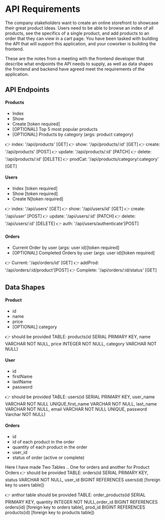 # API Requirements
The company stakeholders want to create an online storefront to showcase their great product ideas. Users need to be able to browse an index of all products, see the specifics of a single product, and add products to an order that they can view in a cart page. You have been tasked with building the API that will support this application, and your coworker is building the frontend.

These are the notes from a meeting with the frontend developer that describe what endpoints the API needs to supply, as well as data shapes the frontend and backend have agreed meet the requirements of the application. 

## API Endpoints
#### Products
- Index
- Show
- Create [token required]
- [OPTIONAL] Top 5 most popular products 
- [OPTIONAL] Products by category (args: product category)

👉 index:   '/api/products'         [GET]
👉 show:    '/api/products/:id'     [GET]
👉 create:  '/api/products'         [POST]
👉 update:  '/api/products/:id'     [PATCH]
👉 delete:  '/api/products/:id'     [DELETE]
👉 prodCat: '/api/products/category/:category'  [GET]

#### Users
- Index [token required]
- Show [token required]
- Create N[token required]

👉 index:   '/api/users'             [GET]
👉 show:    '/api/users/id'          [GET]
👉 create:  '/api/user'              [POST]
👉 update:  '/api/users/:id'         [PATCH]
👉 delete:  '/api/users/:id'         [DELETE]
👉 auth:    '/api/users/authenticate'[POST]


#### Orders
- Current Order by user (args: user id)[token required]
- [OPTIONAL] Completed Orders by user (args: user id)[token required]

👉 Current:  '/api/orders/id'         [GET]
👉 addProd:  '/api/orders/:id/product'[POST]
👉 Complete: '/api/orders/:id/status' [GET]



## Data Shapes
#### Product
-  id
- name
- price
- [OPTIONAL] category

👉 should be provided
TABLE: products(id SERIAL PRIMARY KEY, name VARCHAR NOT NULL, price INTEGER NOT NULL, category VARCHAR NOT NULL)

#### User
- id
- firstName
- lastName
- password

👉 should be provided
TABLE: users(id SERIAL PRIMARY KEY, user_name VARCHAR NOT NULL UNIQUE,first_name VARCHAR NOT NULL, last_name VARCHAR NOT NULL, email VARCHAR NOT NULL UNIQUE, password Varchar NOT NULL)

#### Orders
- id
- id of each product in the order
- quantity of each product in the order
- user_id
- status of order (active or complete)

Here I have made Two Tables .. One for orders and another for Product Orders
👉 should be provided
TABLE: orders(id SERIAL PRIMARY KEY, status VARCHAR NOT NULL, user_id BIGINT REFERENCES users(id) [foreign key to users table])

👉 anthor table should be provided
TABLE: order_products(id SERIAL PRIMARY KEY, quantity INTEGER NOT NULL,order_id BIGINT REFERENCES orders(id) [foreign key to orders table], prod_id BIGINT REFERENCES products(id) [foreign key to products table])